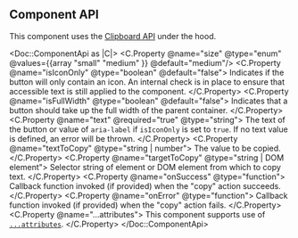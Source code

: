 ## Component API

This component uses the [Clipboard API](https://developer.mozilla.org/en-US/docs/Web/API/Clipboard_API) under the hood.

<Doc::ComponentApi as |C|>
  <C.Property @name="size" @type="enum" @values={{array "small" "medium" }} @default="medium"/>
    <C.Property @name="isIconOnly" @type="boolean" @default="false">
    Indicates if the button will only contain an icon. An internal check is in place to ensure that accessible text is still applied to the component.
  </C.Property>
  <C.Property @name="isFullWidth" @type="boolean" @default="false">
    Indicates that a button should take up the full width of the parent container.
  </C.Property>
  <C.Property @name="text" @required="true" @type="string">
    The text of the button or value of `aria-label` if `isIconOnly` is set to `true`. If no text value is defined, an error will be thrown.
  </C.Property>
  <C.Property @name="textToCopy" @type="string | number">
    The value to be copied.
  </C.Property>
  <C.Property @name="targetToCopy" @type="string | DOM element">
     Selector string of element or DOM element from which to copy text.
  </C.Property>
  <C.Property @name="onSuccess" @type="function">
    Callback function invoked (if provided) when the "copy" action succeeds.
  </C.Property>
  <C.Property @name="onError" @type="function">
    Callback function invoked (if provided) when the "copy" action fails.
  </C.Property>
  <C.Property @name="...attributes">
    This component supports use of [`...attributes`](https://guides.emberjs.com/release/in-depth-topics/patterns-for-components/#toc_attribute-ordering).
  </C.Property>
</Doc::ComponentApi>
